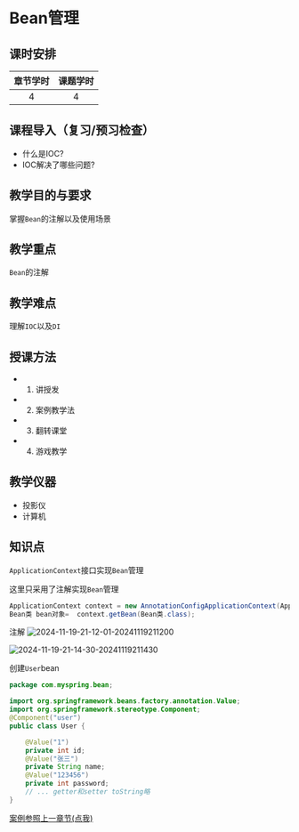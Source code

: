 #  Bean管理

## 课时安排

|章节学时|课题学时|
|:--:|:--:|
|4|4|

## 课程导入（复习/预习检查）
- 什么是IOC?
- IOC解决了哪些问题?

## 教学目的与要求

掌握`Bean`的注解以及使用场景

## 教学重点
`Bean`的注解
## 教学难点
理解`IOC`以及`DI`

## 授课方法

- 1. 讲授发
- 2. 案例教学法
- 3. 翻转课堂
- 4. 游戏教学

## 教学仪器

* 投影仪
* 计算机

## 知识点

`ApplicationContext`接口实现`Bean`管理

这里只采用了注解实现`Bean`管理

``` java
ApplicationContext context = new AnnotationConfigApplicationContext(AppConfig.class);
Bean类 bean对象=  context.getBean(Bean类.class);

```

注解
![2024-11-19-21-12-01-20241119211200](http://media.codecore.cn/markdown/2024-11-19-21-12-01-20241119211200.png)

![2024-11-19-21-14-30-20241119211430](http://media.codecore.cn/markdown/2024-11-19-21-14-30-20241119211430.png)


创建`User`bean
``` java
package com.myspring.bean;

import org.springframework.beans.factory.annotation.Value;
import org.springframework.stereotype.Component;
@Component("user")
public class User {

    @Value("1")
    private int id;
    @Value("张三")
    private String name;
    @Value("123456")
    private int password;
    // ... getter和setter toString略
}
```

[案例参照上一章节(点我)](./c13.md#代码片段)